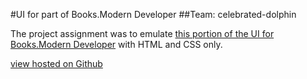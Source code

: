 #UI for part of Books.Modern Developer
##Team: celebrated-dolphin

The project assignment was to emulate [this portion of the UI for Books.Modern Developer](https://study.moderndeveloper.com/wp-content/uploads/2016/08/books.MD_.png) with HTML and CSS only.


[view hosted on Github](https://maoyubin.github.io/book.modern-developer-ui/)

